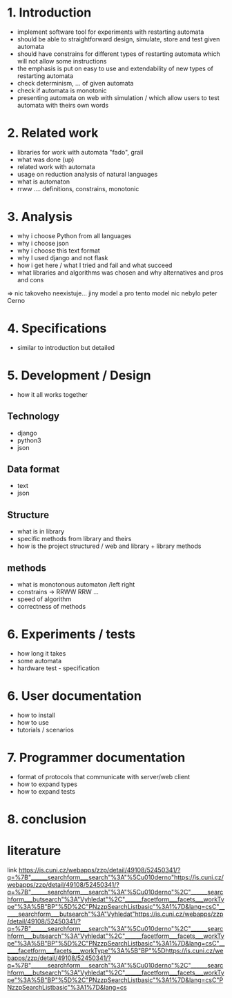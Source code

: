 # 1. Introduction

- implement software tool for experiments with restarting automata
- should be able to straightforward design, simulate, store and test given automata
- should have constrains for different types of restarting automata which will not allow some instructions
- the emphasis is put on easy to use and extendability of new types of restarting automata
- check determinism, ... of given automata
- check if automata is monotonic
- presenting automata on web with simulation / which allow users to test automata with theirs own words

# 2. Related work

- libraries for work with automata "fado", grail
- what was done (up)
- related work with automata
- usage on reduction analysis of natural languages
- what is automaton
- rrww .... definitions, constrains, monotonic

# 3. Analysis

- why i choose Python from all languages
- why i choose json
- why i choose this text format
- why I used django and not flask
- how i get here / what I tried and fail and what succeed
- what libraries and algorithms was chosen and why alternatives and pros and cons

=> nic takoveho neexistuje... jiny model a pro tento model nic nebylo
peter Cerno

# 4. Specifications

- similar to introduction but detailed

# 5. Development / Design

- how it all works together

## Technology

- django
- python3
- json

## Data format

- text
- json

## Structure

- what is in library
- specific methods from library and theirs
- how is the project structured / web and library + library methods

## methods

- what is monotonous automaton /left right
- constrains -> RRWW RRW ...
- speed of algorithm
- correctness of methods

# 6. Experiments / tests

- how long it takes
- some automata
- hardware test - specification

# 6. User documentation

- how to install
- how to use
- tutorials / scenarios

# 7. Programmer documentation

- format of protocols that communicate with server/web client
- how to expand types
- how to expand tests

# 8. conclusion

# literature
link https://is.cuni.cz/webapps/zzp/detail/49108/52450341/?q=%7B"______searchform___search"%3A"%5Cu010derno"https://is.cuni.cz/webapps/zzp/detail/49108/52450341/?q=%7B"______searchform___search"%3A"%5Cu010derno"%2C"______searchform___butsearch"%3A"Vyhledat"%2C"______facetform___facets___workType"%3A%5B"BP"%5D%2C"PNzzpSearchListbasic"%3A1%7D&lang=csC"______searchform___butsearch"%3A"Vyhledat"https://is.cuni.cz/webapps/zzp/detail/49108/52450341/?q=%7B"______searchform___search"%3A"%5Cu010derno"%2C"______searchform___butsearch"%3A"Vyhledat"%2C"______facetform___facets___workType"%3A%5B"BP"%5D%2C"PNzzpSearchListbasic"%3A1%7D&lang=csC"______facetform___facets___workType"%3A%5B"BP"%5Dhttps://is.cuni.cz/webapps/zzp/detail/49108/52450341/?q=%7B"______searchform___search"%3A"%5Cu010derno"%2C"______searchform___butsearch"%3A"Vyhledat"%2C"______facetform___facets___workType"%3A%5B"BP"%5D%2C"PNzzpSearchListbasic"%3A1%7D&lang=csC"PNzzpSearchListbasic"%3A1%7D&lang=cs